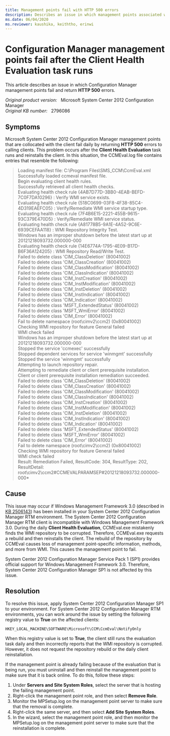 ```yaml
---
title: Management points fail with HTTP 500 errors
description: Describes an issue in which management points associated with System Center 2012 Configuration Manager return HTTP 500 errors to calling clients. This issue occurs after the Client Health Evaluation task runs and triggers a reinstall of the client.
ms.date: 06/04/2020
ms.reviewer: kaushika, keiththo, erinwi
---
```

# Configuration Manager management points fail after the Client Health Evaluation task runs

This article describes an issue in which Configuration Manager management points fail and return **HTTP 500** errors.

_Original product version:_ &nbsp; Microsoft System Center 2012 Configuration Manager  
_Original KB number:_ &nbsp; 2796086

## Symptoms

Microsoft System Center 2012 Configuration Manager management points that are collocated with the client fail daily by returning **HTTP 500** errors to calling clients. This problem occurs after the **Client Health Evaluation** task runs and reinstalls the client. In this situation, the CCMEval.log file contains entries that resemble the following:

> Loading manifest file: C:\Program Files\SMS_CCM\CcmEval.xml  
> Successfully loaded ccmeval manifest file.  
> Begin evaluating client health rules.  
> Successfully retrieved all client health checks.  
> Evaluating health check rule {4AB7D77D-3BB0-4EAB-BEFD-7C0F7DA10296} : Verify WMI service exists.  
> Evaluating health check rule {518C0699-03F8-4F38-85C4-4D319EAEFC05} : Verify/Remediate WMI service startup type.  
> Evaluating health check rule {7F4B6E15-2221-455B-9615-93C379E470D5} : Verify/Remediate WMI service status.  
> Evaluating health check rule {A81778B5-9A1E-4A52-9C6E-6939CEFAA118} : WMI Repository Integrity Test.  
> Windows has an improper shutdown before the latest start up at 20121218093732.000000-000  
> Evaluating health check rule {14E6774A-1795-4E09-B17D-B6F36A124205} : WMI Repository Read/Write Test.  
> Failed to delete class 'CIM_ClassDeletion' (80041002)  
> Failed to delete class 'CIM_ClassCreation' (80041002)  
> Failed to delete class 'CIM_ClassModification' (80041002)  
> Failed to delete class 'CIM_ClassIndication' (80041002)  
> Failed to delete class 'CIM_InstCreation' (80041002)  
> Failed to delete class 'CIM_InstModification' (80041002)  
> Failed to delete class 'CIM_InstDeletion' (80041002)  
> Failed to delete class 'CIM_InstIndication' (80041002)  
> Failed to delete class 'CIM_Indication' (80041002)  
> Failed to delete class 'MSFT_ExtendedStatus' (80041002)  
> Failed to delete class 'MSFT_WmiError' (80041002)  
> Failed to delete class 'CIM_Error' (80041002)  
> Fail to delete namespace (root\cimv2\ccm2) (0x80041002)  
> Checking WMI repository for feature General failed  
> WMI check failed  
> Windows has an improper shutdown before the latest start up at 20121218093732.000000-000  
> Stopped the service 'ccmexec' successfully  
> Stopped dependent services for service 'winmgmt' successfully  
> Stopped the service 'winmgmt' successfully  
> Attempting to launch repository repair.  
> Attempting to remediate client or client prerequisite installation.  
> Client or client prerequisite installation remediation succeeded.  
> Failed to delete class 'CIM_ClassDeletion' (80041002)  
> Failed to delete class 'CIM_ClassCreation' (80041002)  
> Failed to delete class 'CIM_ClassModification' (80041002)  
> Failed to delete class 'CIM_ClassIndication' (80041002)  
> Failed to delete class 'CIM_InstCreation' (80041002)  
> Failed to delete class 'CIM_InstModification' (80041002)  
> Failed to delete class 'CIM_InstDeletion' (80041002)  
> Failed to delete class 'CIM_InstIndication' (80041002)  
> Failed to delete class 'CIM_Indication' (80041002)  
> Failed to delete class 'MSFT_ExtendedStatus' (80041002)  
> Failed to delete class 'MSFT_WmiError' (80041002)  
> Failed to delete class 'CIM_Error' (80041002)  
> Fail to delete namespace (root\cimv2\ccm2) (0x80041002)  
> Checking WMI repository for feature General failed  
> WMI check failed  
> Result: Remediation Failed, ResultCode: 304, ResultType: 202, ResultDetail: root\cimv2\ccm2#CCMEVALPARAMSEP#20121218093732.000000-000*  

## Cause

This issue may occur if Windows Management Framework 3.0 (described in [KB 2506143](https://support.microsoft.com/help/2506143)) has been installed in your System Center 2012 Configuration Manager RTM environment. The System Center 2012 Configuration Manager RTM client is incompatible with Windows Management Framework 3.0. During the daily **Client Health Evaluation**, CCMEval.exe mistakenly finds the WMI repository to be corrupted. Therefore, CCMEval.exe requests a rebuild and then reinstalls the client. The rebuild of the repository by CCMEval causes loss of management point-specific information, methods, and more from WMI. This causes the management point to fail.

System Center 2012 Configuration Manager Service Pack 1 (SP1) provides official support for Windows Management Framework 3.0. Therefore, System Center 2012 Configuration Manager SP1 is not affected by this issue.

## Resolution

To resolve this issue, apply System Center 2012 Configuration Manager SP1 to your environment. For System Center 2012 Configuration Manager RTM environments, you can work around the issue by setting the following registry value to **True** on the affected clients:

`HKEY_LOCAL_MACHINE\SOFTWARE\Microsoft\CCM\CcmEval\NotifyOnly`

When this registry value is set to **True**, the client still runs the evaluation task daily and then incorrectly reports that the WMI repository is corrupted. However, it does not request the repository rebuild or the daily client reinstallation.

If the management point is already failing because of the evaluation that is being run, you must uninstall and then reinstall the management point to make sure that it is back online. To do this, follow these steps:

1. Under **Servers and Site System Roles**, select the server that is hosting the failing management point.
2. Right-click the management point role, and then select **Remove Role**.
3. Monitor the MPSetup.log on the management point server to make sure that the removal is complete.
4. Right-click the same server, and then select **Add Site System Roles**.
5. In the wizard, select the management point role, and then monitor the MPSetup.log on the management point server to make sure that the reinstallation is complete.
